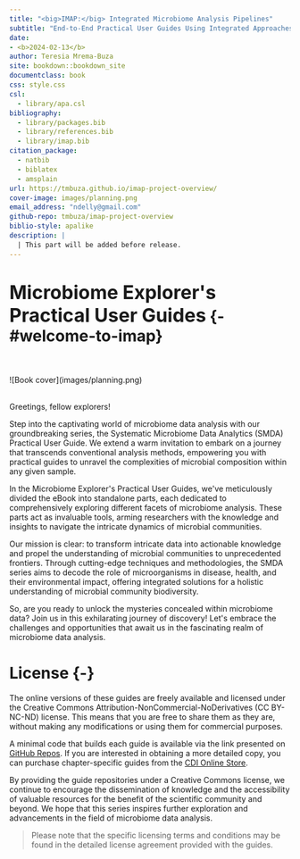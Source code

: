 ```yaml
--- 
title: "<big>IMAP:</big> Integrated Microbiome Analysis Pipelines"
subtitle: "End-to-End Practical User Guides Using Integrated Approaches"
date:
- <b>2024-02-13</b>
author: Teresia Mrema-Buza
site: bookdown::bookdown_site
documentclass: book
css: style.css
csl: 
  - library/apa.csl
bibliography:
  - library/packages.bib
  - library/references.bib
  - library/imap.bib
citation_package:
  - natbib
  - biblatex
  - amsplain
url: https://tmbuza.github.io/imap-project-overview/
cover-image: images/planning.png
email_address: "ndelly@gmail.com"
github-repo: tmbuza/imap-project-overview
biblio-style: apalike
description: |
  | This part will be added before release.
---
```





<!-- # Google fonts -->
<link rel="preconnect" href="https://fonts.googleapis.com">
<link rel="preconnect" href="https://fonts.gstatic.com" crossorigin>
<link href="https://fonts.googleapis.com/css2?family=Anton" rel="stylesheet">
<link href="https://fonts.googleapis.com/css2?family=Roboto:wght@100;300;400;500;700,900&display=swap" rel="stylesheet">
<link href="https://fonts.googleapis.com/css2?family=Oswald:wght@300;400;700&display=swap" rel="stylesheet">
<link href="https://fonts.googleapis.com/css2?family=Merriweather:wght@300;400;700&display=swap" rel="stylesheet">
<link href="https://fonts.googleapis.com/css2?family=Montserrat:wght@100;200;300;400;700&display=swap" rel="stylesheet">

<!-- # CSS -->
<link rel="stylesheet" href="https://cdnjs.cloudflare.com/ajax/libs/font-awesome/5.15.3/css/all.min.css">
<link rel="stylesheet" href="https://cdnjs.cloudflare.com/ajax/libs/animate.css/4.1.1/animate.min.css">


# <big>Microbiome Explorer's Practical User Guides</big> {-#welcome-to-imap}

<br>
<br>
![Book cover](images/planning.png)
<br>
<br>

Greetings, fellow explorers! 

Step into the captivating world of microbiome data analysis with our groundbreaking series, the Systematic Microbiome Data Analytics (SMDA) Practical User Guide. We extend a warm invitation to embark on a journey that transcends conventional analysis methods, empowering you with practical guides to unravel the complexities of microbial composition within any given sample.

In the Microbiome Explorer's Practical User Guides, we've meticulously divided the eBook into standalone parts, each dedicated to comprehensively exploring different facets of microbiome analysis. These parts act as invaluable tools, arming researchers with the knowledge and insights to navigate the intricate dynamics of microbial communities.

Our mission is clear: to transform intricate data into actionable knowledge and propel the understanding of microbial communities to unprecedented frontiers. Through cutting-edge techniques and methodologies, the SMDA series aims to decode the role of microorganisms in disease, health, and their environmental impact, offering integrated solutions for a holistic understanding of microbial community biodiversity.

So, are you ready to unlock the mysteries concealed within microbiome data? Join us in this exhilarating journey of discovery! Let's embrace the challenges and opportunities that await us in the fascinating realm of microbiome data analysis.


# License {-}
The online versions of these guides are freely available and licensed under the Creative Commons Attribution-NonCommercial-NoDerivatives (CC BY-NC-ND) license. This means that you are free to share them as they are, without making any modifications or using them for commercial purposes.

A minimal code that builds each guide is available via the link presented on [GitHub Repos](https://microbiome.complexdatainsights.com/appendices.html#imap-repos). If you are interested in obtaining a more detailed copy, you can purchase chapter-specific guides from the [CDI Online Store](https://complexdatainsights.com/shop).

By providing the guide repositories under a Creative Commons license, we continue to encourage the dissemination of knowledge and the accessibility of valuable resources for the benefit of the scientific community and beyond. We hope that this series inspires further exploration and advancements in the field of microbiome data analysis.

> Please note that the specific licensing terms and conditions may be found in the detailed license agreement provided with the guides.



